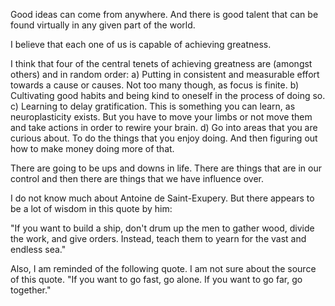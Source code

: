Good ideas can come from anywhere. And there is good talent that can be found virtually in any given part of the world. 

I believe that each one of us is capable of achieving greatness. 

I think that four of the central tenets of achieving greatness are (amongst others) and in random order:
a) Putting in consistent and measurable effort towards a cause or causes. Not too many though, as focus is finite. 
b) Cultivating good habits and being kind to oneself in the process of doing so.
c) Learning to delay gratification. This is something you can learn, as neuroplasticity exists. But you have to move your limbs or not move them and take actions in order to rewire your brain. 
d) Go into areas that you are curious about. To do the things that you enjoy doing. And then figuring out how to make money doing more of that. 

There are going to be ups and downs in life. There are things that are in our control and then there are things that we have influence over. 

I do not know much about Antoine de Saint-Exupery. But there appears to be a lot of wisdom in this quote by him:

"If you want to build a ship, don't drum up the men to gather wood, divide the work, and give orders. Instead, teach them to yearn for the vast and endless sea."

Also, I am reminded of the following quote. I am not sure about the source of this quote. "If you want to go fast, go alone. If you want to go far, go together."
